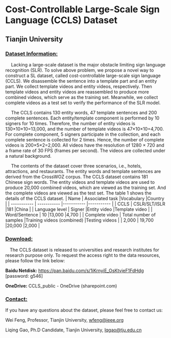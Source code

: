 # Cost-Controllable Large-Scale Sign Language (CCLS) Dataset
## Tianjin University
### <u>Dataset Information:</u>
&emsp; Lacking a large-scale dataset is the major obstacle limiting sign language recognition (SLR). To solve above problem, we propose a novel way to construct a SL dataset, called cost-controllable large-scale sign language (CCLS). We disassemble the sentence into a template part and an entity part. We collect template videos and entity videos, respectively. Then template videos and entity videos are reassembled to produce more combined videos, which serve as the training set. Meanwhile, we collect complete videos as a test set to verify the performance of the SLR model.

&emsp; The CCLS contains 130 entity words, 47 template sentences and 200 complete sentences. Each entity/template component is performed by 10 signers for 10 times. Therefore, the number of entity videos is 130×10×10=13,000, and the number of template videos is 47×10×10=4,700. For complete component, 5 signers participate in the collection, and each complete sentence is collected for 2 times. Hence, the number of complete videos is 200×5×2=2,000. All videos have the resolution of 1280 × 720 and a frame rate of 30 FPS (frames per second). The videos are collected under a natural background. 

&emsp; The contents of the dataset cover three scenarios, i.e., hotels, attractions, and restaurants. The entity words and template sentences are derived from the CrossWOZ corpus. The CCLS dataset contains 181 Chinese sign words. The entity videos and template videos are used to produce 20,000 combined videos, which are viewed as the training set. And the complete videos are viewed as the test set. The table 1 shows the details of the CCLS dataset.
| Name      | Associated task |Vocabulary |Country |
| ----------- | ----------- |----------- |----------- |
| CCLS     | CSLR/SLT/ISLR       |181       |China       |
| Language level      | Signer |Entity video |Template video |
| Word/Sentence   | 10        |13,000        |4,700        |
| Complete video      | Total number of samples |Training videos (combined) |Testing videos |
| 2,000   | 19,700        |20,000      |2,000        |

### <u>Download:</u>
&emsp;The CCLS dataset is released to universities and research institutes for research purpose only. To request the access right to the data resources, please follow the link below:

**Baidu Netdisk:** https://pan.baidu.com/s/1iKrnyiE_OsKtvjeF1FdHdg [password: g546]

**OneDrive:** CCLS_public - OneDrive (sharepoint.com)
### <u>Contact:</u>

If you have any questions about the dataset, please feel free to contact us:

Wei Feng, Professor, Tianjin University, wfeng@ieee.org

Liqing Gao, Ph.D Candidate, Tianjin University, lqgao@tju.edu.cn